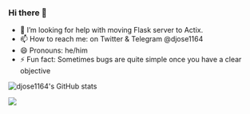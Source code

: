 ### Hi there 👋

- 🤔 I’m looking for help with moving Flask server to Actix.
- 📫 How to reach me: on Twitter & Telegram @djose1164
- 😄 Pronouns: he/him
- ⚡ Fun fact: Sometimes bugs are quite simple once you have a clear objective

![djose1164's GitHub stats](https://github-readme-stats.vercel.app/api?username=djose1164&count_private=true&show_icon=true&theme=onedark)

![](https://komarev.com/ghpvc/?username=djose1164&color=blue)

